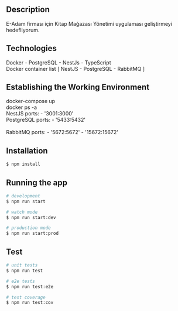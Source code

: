 
## Description

E-Adam firması için Kitap Mağazası Yönetimi uygulaması geliştirmeyi hedefliyorum.

## Technologies

Docker - PostgreSQL - NestJs - TypeScript
<br>
Docker container list [ NestJS - PostgreSQL - RabbitMQ ]

## Establishing the Working Environment

docker-compose up 
<br>
docker ps -a
<br>
NestJS  ports:
      - '3001:3000'
<br>
PostgreSQL ports:
      - '5433:5432'
<br>      
 RabbitMQ  ports:
      - '5672:5672'
      - '15672:15672'
           
## Installation

```bash
$ npm install
```

## Running the app

```bash
# development
$ npm run start

# watch mode
$ npm run start:dev

# production mode
$ npm run start:prod
```

## Test

```bash
# unit tests
$ npm run test

# e2e tests
$ npm run test:e2e

# test coverage
$ npm run test:cov
```
